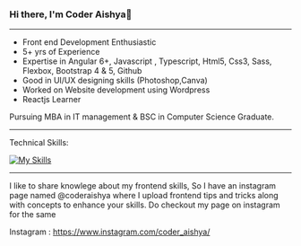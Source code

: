 ### Hi there,  I'm Coder Aishya👋
_________________________________________________________________________________________________________________________________________________________________________

- Front end Development Enthusiastic 
- 5+ yrs of Experience
- Expertise in Angular 6+, Javascript , Typescript, Html5, Css3, Sass, Flexbox, Bootstrap 4 & 5, Github
- Good in UI/UX designing skills (Photoshop,Canva)
- Worked on Website development using Wordpress
- Reactjs Learner

Pursuing MBA in IT management & BSC in Computer Science Graduate.

_________________________________________________________________________________________________________________________________________________________________________
Technical Skills:

[![My Skills](https://skillicons.dev/icons?i=js,angular,html,css,bootstrap,git,gitlab,jquery,wordpress)](https://skillicons.dev)

_________________________________________________________________________________________________________________________________________________________________________

I like to share knowlege about my frontend skills, So I have an instagram page named @coderaishya where I upload frontend tips and tricks along with 
concepts to enhance your skills. Do checkout my page on instagram for the same  

Instagram : https://www.instagram.com/coder_aishya/
